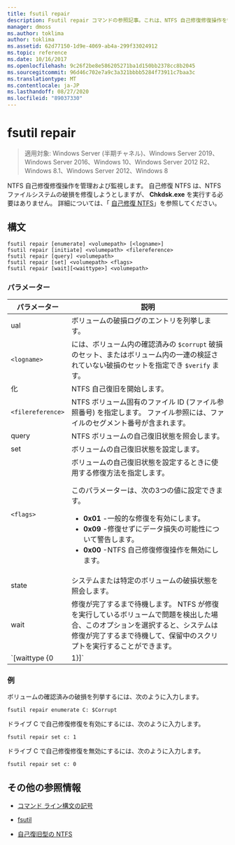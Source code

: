 ```yaml
---
title: fsutil repair
description: Fsutil repair コマンドの参照記事。これは、NTFS 自己修復修復操作を管理および監視します。
manager: dmoss
ms.author: toklima
author: toklima
ms.assetid: 62d77150-1d9e-4069-ab4a-299f33024912
ms.topic: reference
ms.date: 10/16/2017
ms.openlocfilehash: 9c26f2be8e586205271ba1d150bb2378cc8b2045
ms.sourcegitcommit: 96d46c702e7a9c3a321bbbb5284f73911c7baa3c
ms.translationtype: MT
ms.contentlocale: ja-JP
ms.lasthandoff: 08/27/2020
ms.locfileid: "89037330"
---
```

# <a name="fsutil-repair"></a>fsutil repair

> 適用対象: Windows Server (半期チャネル)、Windows Server 2019、Windows Server 2016、Windows 10、Windows Server 2012 R2、Windows 8.1、Windows Server 2012、Windows 8

NTFS 自己修復修復操作を管理および監視します。 自己修復 NTFS は、NTFS ファイルシステムの破損を修復しようとしますが、 **Chkdsk.exe** を実行する必要はありません。 詳細については、「 [自己修復 NTFS](/previous-versions/windows/it-pro/windows-server-2008-r2-and-2008/cc771388(v=ws.10))」を参照してください。

## <a name="syntax"></a>構文

```
fsutil repair [enumerate] <volumepath> [<logname>]
fsutil repair [initiate] <volumepath> <filereference>
fsutil repair [query] <volumepath>
fsutil repair [set] <volumepath> <flags>
fsutil repair [wait][<waittype>] <volumepath>

```

### <a name="parameters"></a>パラメーター

| パラメーター | 説明 |
| --------- | ----------- |
| ual | ボリュームの破損ログのエントリを列挙します。 |
| `<logname>` | には、ボリューム内の確認済みの `$corrupt` 破損のセット、またはボリューム内の一連の検証されていない破損のセットを指定でき `$verify` ます。 |
| 化 | NTFS 自己復旧を開始します。 |
| `<filereference>` | NTFS ボリューム固有のファイル ID (ファイル参照番号) を指定します。 ファイル参照には、ファイルのセグメント番号が含まれます。 |
| query | NTFS ボリュームの自己復旧状態を照会します。 |
| set | ボリュームの自己復旧状態を設定します。 |
| `<flags>` | ボリュームの自己復旧状態を設定するときに使用する修復方法を指定します。<p>このパラメーターは、次の3つの値に設定できます。<ul><li>**0x01** -一般的な修復を有効にします。</li><li>**0x09** -修復せずにデータ損失の可能性について警告します。</li><li>**0x00** -NTFS 自己修復修復操作を無効にします。</li></ul> |
| state | システムまたは特定のボリュームの破損状態を照会します。 |
| wait | 修復が完了するまで待機します。 NTFS が修復を実行しているボリュームで問題を検出した場合、このオプションを選択すると、システムは修復が完了するまで待機して、保留中のスクリプトを実行することができます。 |
| `[waittype {0|1}]` | 現在の修復が完了するまで待機するか、すべての修復が完了するまで待機するかを指定します。 *Waittype*パラメーターには、次の値を設定できます。<ul><li>**0** -すべての修復が完了するまで待機します。 (既定値)</li><li>**1** -現在の修復が完了するまで待機します。</li></ul> |

### <a name="examples"></a>例

ボリュームの確認済みの破損を列挙するには、次のように入力します。

```
fsutil repair enumerate C: $Corrupt
```

ドライブ C で自己修復修復を有効にするには、次のように入力します。

```
fsutil repair set c: 1
```

ドライブ C で自己修復修復を無効にするには、次のように入力します。

```
fsutil repair set c: 0
```

## <a name="additional-references"></a>その他の参照情報

- [コマンド ライン構文の記号](command-line-syntax-key.md)

- [fsutil](fsutil.md)

- [自己復旧型の NTFS](/previous-versions/windows/it-pro/windows-server-2008-r2-and-2008/cc771388(v=ws.10))
